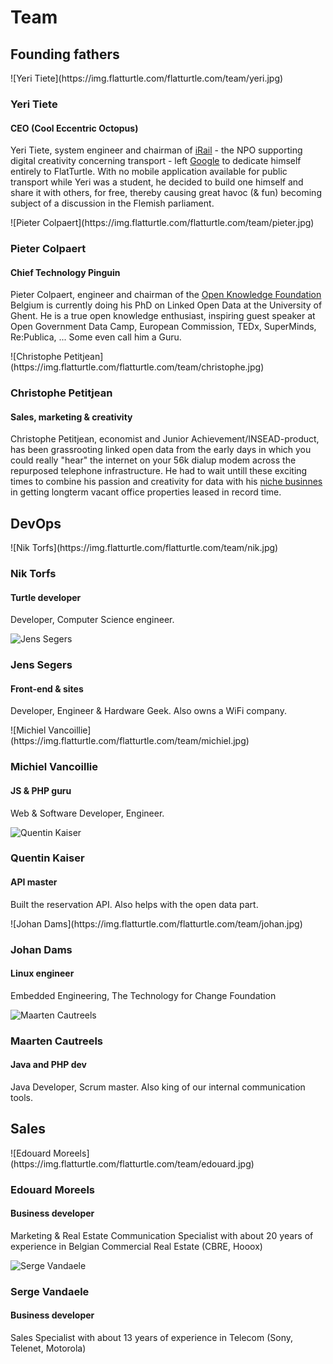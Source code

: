 Team
====

Founding fathers
----------------

<div class="row"><div class="col-md-4">![Yeri Tiete](https://img.flatturtle.com/flatturtle.com/team/yeri.jpg)

### Yeri Tiete

#### CEO (Cool Eccentric Octopus)

Yeri Tiete, system engineer and chairman of [iRail](http://hello.iRail.be) - the NPO supporting digital creativity concerning transport - left [Google](https://www.google.com/about/jobs/locations/saint-ghislain) to dedicate himself entirely to FlatTurtle. 
With no mobile application available for public transport while Yeri was a student, he decided to build one himself and share it with others, for free, thereby causing great havoc (& fun) becoming subject of a discussion in the Flemish parliament.

</div><div class="col-md-4">![Pieter Colpaert](https://img.flatturtle.com/flatturtle.com/team/pieter.jpg)

### Pieter Colpaert

#### Chief Technology Pinguin

Pieter Colpaert, engineer and chairman of the [Open Knowledge Foundation](http://okfn.be) Belgium is currently doing his PhD on Linked Open Data at the University of Ghent. He is a true open knowledge enthusiast, inspiring guest speaker at Open Government Data Camp, European Commission, TEDx, SuperMinds, Re:Publica, ... Some even call him a Guru. 

</div><div class="col-md-4">![Christophe Petitjean](https://img.flatturtle.com/flatturtle.com/team/christophe.jpg)

### Christophe Petitjean

#### Sales, marketing & creativity

Christophe Petitjean, economist and Junior Achievement/INSEAD-product, has been grassrooting linked open data from the early days in which you could really "hear" the internet on your 56k dialup modem across the repurposed telephone infrastructure. He had to wait untill these exciting times to combine his passion and creativity for data with his [niche businnes](http://www.rentalvalue.be) in getting longterm vacant office properties leased in record time.

</div></div>

DevOps
------

<div class="row"><div class="col-md-4">![Nik Torfs](https://img.flatturtle.com/flatturtle.com/team/nik.jpg)

### Nik Torfs
#### Turtle developer

Developer, Computer Science engineer. 

![Jens Segers](https://img.flatturtle.com/flatturtle.com/team/jens.jpg)

### Jens Segers
#### Front-end & sites

Developer, Engineer & Hardware Geek. Also owns a WiFi company. 

</div><div class="col-md-4">![Michiel Vancoillie](https://img.flatturtle.com/flatturtle.com/team/michiel.jpg)

### Michiel Vancoillie
#### JS & PHP guru

Web & Software Developer, Engineer.

![Quentin Kaiser](https://img.flatturtle.com/flatturtle.com/team/quentin.jpg)

### Quentin Kaiser
#### API master

Built the reservation API. Also helps with the open data part. 

</div><div class="col-md-4">![Johan Dams](https://img.flatturtle.com/flatturtle.com/team/johan.jpg)

### Johan Dams
#### Linux engineer

Embedded Engineering, The Technology for Change Foundation

![Maarten Cautreels](https://img.flatturtle.com/flatturtle.com/team/maarten.jpg)

### Maarten Cautreels
#### Java and PHP dev

Java Developer, Scrum master. Also king of our internal communication tools. 

</div></div>

Sales
-----

<div class="row"><div class="col-md-6">![Edouard Moreels](https://img.flatturtle.com/flatturtle.com/team/edouard.jpg)

### Edouard Moreels
#### Business developer

Marketing & Real Estate Communication Specialist with about 20 years of experience in Belgian Commercial Real Estate (CBRE, Hooox)

</div><div class="col-md-6">

![Serge Vandaele](https://img.flatturtle.com/flatturtle.com/team/serge.jpg)

### Serge Vandaele
#### Business developer

Sales Specialist with about 13 years of experience in Telecom (Sony, Telenet, Motorola)</div></div>